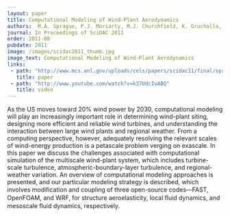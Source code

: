 ```yaml
---
layout: paper
title: Computational Modeling of Wind-Plant Aerodynamics
authors:  M.A. Sprague, P.J. Moriarty, M.J. Churchfield, K. Gruchalla, S. Lee, J.K. Lundquist, J. Michalakes, A. Purkayastha
journal: In Proceedings of SciDAC 2011
order: 2011-08
pubdate: 2011
image: /images/scidac2011_thumb.jpg
image_text: Computational Modeling of Wind-Plant Aerodynamics
links:
 - path: "http://www.mcs.anl.gov/uploads/cels/papers/scidac11/final/sprague_michael.pdf"
   title: paper
 - path: "http://www.youtube.com/watch?v=k37UdcIuABQ"
   title: video
---
```

As the US moves toward 20% wind power by 2030, computational modeling will play an increasingly important role in determining wind-plant siting, designing more efficient and reliable wind turbines, and understanding the interaction between large wind plants and regional weather. From a computing perspective, however, adequately resolving the relevant scales of wind-energy production is a petascale problem verging on exascale. In this paper we discuss the challenges associated with computational simulation of the multiscale wind-plant system, which includes turbine-scale turbulence, atmospheric-boundary-layer turbulence, and regional-weather variation. An overview of computational modeling approaches is presented, and our particular modeling strategy is described, which involves modiﬁcation and coupling of three open-source codes—FAST, OpenFOAM, and WRF, for structure aeroelasticity, local ﬂuid dynamics, and mesoscale ﬂuid dynamics, respectively.
